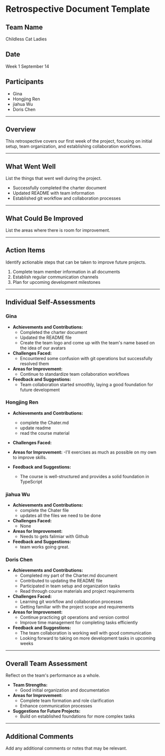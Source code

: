 # Retrospective Document Template

## Team Name
Childless Cat Ladies

## Date
Week 1 September 14

## Participants
- Gina
- Hongjing Ren
- jiahua Wu
- Doris Chen

---

## Overview
This retrospective covers our first week of the project, focusing on initial setup, team organization, and establishing collaboration workflows.

---

## What Went Well
List the things that went well during the project.
- Successfully completed the charter document
- Updated README with team information
- Established git workflow and collaboration processes

---

## What Could Be Improved
List the areas where there is room for improvement.

---

## Action Items
Identify actionable steps that can be taken to improve future projects.
1. Complete team member information in all documents
2. Establish regular communication channels
3. Plan for upcoming development milestones

---

## Individual Self-Assessments
### Gina
- **Achievements and Contributions:**
  - Completed the charter document
  - Updated the README file
  - Create the team logo and come up with the team's name based on the idea of our avatars
- **Challenges Faced:**
  - Encountered some confusion with git operations but successfully resolved them
- **Areas for Improvement:**
  - Continue to standardize team collaboration workflows
- **Feedback and Suggestions:**
  - Team collaboration started smoothly, laying a good foundation for future development

### Hongjing Ren
- **Achievements and Contributions:**
  - complete the Chater.md
  - update readme
  - read the course material
- **Challenges Faced:**

- **Areas for Improvement:**
  -I'll exercises as much as possible on my own to improve skills.
- **Feedback and Suggestions:**
  - The course is well-structured and provides a solid foundation in TypeScript

### jiahua Wu
- **Achievements and Contributions:**
  - complete the Chater file
  - updates all the files we need to be done
- **Challenges Faced:**
  - None
- **Areas for Improvement:**
  - Needs to gets falimiar with Github
- **Feedback and Suggestions:**
  - team works going great.

### Doris Chen
- **Achievements and Contributions:**
  - Completed my part of the Charter.md document
  - Contributed to updating the README file
  - Participated in team setup and organization tasks
  - Read through course materials and project requirements
- **Challenges Faced:**
  - Learning git workflow and collaboration processes
  - Getting familiar with the project scope and requirements
- **Areas for Improvement:**
  - Continue practicing git operations and version control
  - Improve time management for completing tasks efficiently
- **Feedback and Suggestions:**
  - The team collaboration is working well with good communication
  - Looking forward to taking on more development tasks in upcoming weeks

---

## Overall Team Assessment
Reflect on the team's performance as a whole.
- **Team Strengths:**
  - Good initial organization and documentation
- **Areas for Improvement:**
  - Complete team formation and role clarification
  - Enhance communication processes
- **Suggestions for Future Projects:**
  - Build on established foundations for more complex tasks

---

## Additional Comments
Add any additional comments or notes that may be relevant.
